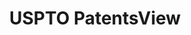 ---
layout: default
bigquery: https://console.cloud.google.com/bigquery?p=patents-public-data&d=patentsview&page=dataset
citation: Attribution should be given to PatentsView for use, distribution, or derivative
  works.
code: https://github.com/CSSIP-AIR/PatentsView-Code-Snippets/
contributors: USPTO
cost: None
description: 'PatentsView includes US patent data including raw data (summaries, applications,
  pregrant applications), disambugations of inventors and assignees, and inventor
  gender estimates.  Also foreign priority data, # of figures and sheets, and government
  interest statements.'
documentation: https://patentsview.org/query/builder-faqs
last_edit: Mon, 04 Apr 2022 19:02:57 GMT
location: https://patentsview.org/
maintained_by: USPTO
record_creation_timestamp: 12/2/2020 17:20:46
schema_fields: '[''rawassignee_id'', ''term_extension'', ''kind'', ''disamb_assignee_id_20190312'',
  ''inventor_id'', ''num_figures'', ''disamb_inventor_id_20180528'', ''lname'', ''category_id'',
  ''deceased'', ''group_id'', ''name_last'', ''length'', ''disamb_inventor_id_20201229'',
  ''mainclass_id'', ''latin_name'', ''classification_status'', ''rawlocation_id'',
  ''subcategory_id'', ''disamb_inventor_id_20190312'', ''term_disclaimer'', ''subsection_id'',
  ''type'', ''disamb_inventor_id_20200630'', ''country'', ''series_code'', ''section'',
  ''f102_date'', ''disamb_assignee_id_20191008'', ''role'', ''county'', ''sector_title'',
  ''county_fips'', ''disclaimer_date'', ''classification_data_source'', ''disamb_assignee_id_20181127'',
  ''rawinventor_id'', ''date'', ''id'', ''text'', ''fname'', ''disamb_inventor_id_20200929'',
  ''lawyer_id'', ''action_date'', ''disamb_inventor_id_20170808'', ''latitude'', ''category'',
  ''longitude'', ''number'', ''variety'', ''name'', ''_371_date'', ''relkind'', ''uuid'',
  ''disamb_inventor_id_20171226'', ''classification_value'', ''filename'', ''latlong'',
  ''contract_award_number'', ''withdrawn'', ''designation'', ''symbol_position'',
  ''disamb_inventor_id_20191008'', ''level_three'', ''publication_number'', ''applicant_type'',
  ''ipc_version_indicator'', ''subgroup'', ''disamb_assignee_id_20200630'', ''title'',
  ''num_claims'', ''disamb_assignee_id_20191231'', ''lapse_of_patent'', ''dependent'',
  ''state'', ''subclass_id'', ''level_two'', ''disamb_inventor_id_20191231'', ''_102_date'',
  ''level_one'', ''subclass'', ''application_id'', ''male_flag'', ''num'', ''doc_type'',
  ''rel_id'', ''gi_statement'', ''section_id'', ''f371_date'', ''rule_47'', ''abstract'',
  ''patent_id'', ''citation_id'', ''disamb_inventor_id_20190820'', ''city'', ''ipc_class'',
  ''reldocno'', ''male'', ''country_transformed'', ''main_group'', ''term_grant'',
  ''disamb_inventor_id_20200331'', ''disamb_inventor_id_20181127'', ''disamb_inventor_id_20170307'',
  ''field_id'', ''exemplary'', ''attribution_status'', ''disamb_inventor_id_20171003'',
  ''state_fips'', ''status'', ''disamb_assignee_id_20200929'', ''field_title'', ''location_id'',
  ''name_first'', ''group'', ''doctype'', ''disamb_assignee_id_20190820'', ''num_sheets'',
  ''organization_id'', ''subgroup_id'', ''organization'', ''classification_level'',
  ''disamb_assignee_id_20200331'', ''assignee_id'', ''sequence'']'
shortname: patentsview
tags:
- disambiguation
- United States
- gender
terms_of_use: Creative Commons Attribution 4.0 International License.
timeframe: 1963-1999
title: USPTO PatentsView
uuid: cf1780b1-e265-4e49-8d1d-83b9cfe0fd9a
---